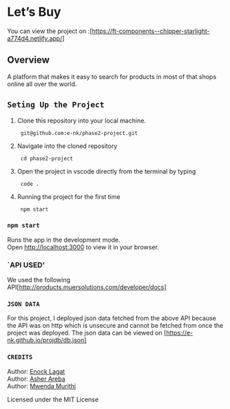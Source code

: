 # Let’s Buy
You can view the project on :[https://ft-components--chipper-starlight-a774d4.netlify.app/]

## Overview

A platform that makes it easy to search for products in most of that shops online all over the world.

## `Seting Up the Project`

1. Clone this repository into your local machine.
 
        git@github.com:e-nk/phase2-project.git

2. Navigate into the cloned repository 

        cd phase2-project

3. Open the project in vscode directly from the terminal by typing

        code .

4. Running the project for the first time

        npm start

### `npm start`

Runs the app in the development mode.\
Open [http://localhost:3000](http://localhost:3000) to view it in your browser.

### `API USED'
We used the following API[http://products.muersolutions.com/developer/docs]

### `JSON DATA`
For this project, I deployed json data fetched from the above API because the API was on http which is unsecure and cannot be fetched from once the project was deployed. The json data can be viewed on [https://e-nk.github.io/projdb/db.json]


### `CREDITS`
Author: <a href='https://github.com/e-nk'>Enock Lagat</a><br>
Author: <a href='https://github.com/Asher-arebaa'>Asher Areba</a><br>
Author: <a href='https://github.com/PapitoSpence'>Mwenda Murithi</a><br>



Licensed under the MIT License